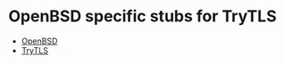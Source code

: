 # OpenBSD specific stubs for TryTLS

* [OpenBSD](https://www.openbsd.org/)
* [TryTLS](https://github.com/ouspg/trytls)
